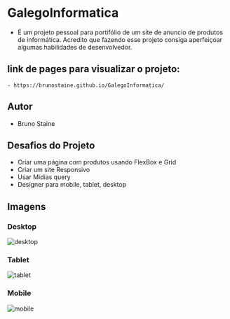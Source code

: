 ﻿# GalegoInformatica
- É um projeto pessoal para portifólio de um site de anuncio de produtos de informática. Acredito que fazendo esse projeto consiga aperfeiçoar algumas habilidades de desenvolvedor.

## link de pages para visualizar o projeto: 
    - https://brunostaine.github.io/GalegoInformatica/

## Autor
- Bruno Staine

## Desafios do Projeto
- Criar uma página com produtos usando FlexBox e Grid
- Criar um site Responsivo
- Usar Midias query
- Designer para mobile, tablet, desktop

## Imagens

### Desktop

![desktop](https://user-images.githubusercontent.com/87622645/145693338-76323a14-f9d4-4d56-b753-e09f989d1c91.png)

### Tablet

![tablet](https://user-images.githubusercontent.com/87622645/145693349-9053d81a-9d88-4717-9132-3d6e35ad478b.png)

### Mobile

![mobile](https://user-images.githubusercontent.com/87622645/145693362-ba3ef565-2405-493b-89c1-2d96dfebdb1f.png)



